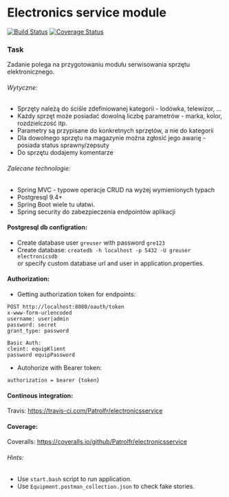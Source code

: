 # Electronics service module

[![Build Status](https://travis-ci.com/Patrolfr/electronicsservice.svg?branch=master)](https://travis-ci.com/Patrolfr/electronicsservice)
[![Coverage Status](https://coveralls.io/repos/github/Patrolfr/electronicsservice/badge.svg?branch=master&service=github
)](https://coveralls.io/github/Patrolfr/electronicsservice)
### Task
Zadanie polega na przygotowaniu modułu serwisowania sprzętu elektronicznego.
###### Wytyczne:
   - Sprzęty należą do ściśle zdefiniowanej kategorii - lodówka, telewizor, ...
   - Każdy sprzęt może posiadać dowolną liczbę parametrów - marka, kolor, rozdzielczość itp.
   - Parametry są przypisane do konkretnych sprzętów, a nie do kategorii
   - Dla dowolnego sprzętu na magazynie można zgłosić jego awarię - posiada status sprawny/zepsuty
   - Do sprzętu dodajemy komentarze
###### Zalecane technologie:
   - Spring MVC - typowe operacje CRUD na wyżej wymienionych typach
   - Postgresql 9.4+
   - Spring Boot wiele tu ułatwi.
   - Spring security do zabezpieczenia endpointów aplikacji

#### Postgresql db configration:
- Create database user `greuser` with password `gre123`
- Create database:
    `createdb -h localhost -p 5432 -U greuser electronicsdb`  
    or specify custom database url and user in application.properties.
#### Authorization:
- Getting authorization token for endpoints:
```
POST http://localhost:8080/oauth/token
x-www-form-urlencoded
username: user|admin
password: secret
grant_type: password

Basic Auth:
cleint: equipKlient
password equipPassword
```
- Autohorize with Bearer token: 
```
authorization = bearer {token}
```
#### Continous integration:
Travis: https://travis-ci.com/Patrolfr/electronicsservice
#### Coverage:
Coveralls: https://coveralls.io/github/Patrolfr/electronicsservice
###### Hints:  
- Use `start.bash` script to run application.
- Use `Equipment.postman_collection.json` to check fake stories.